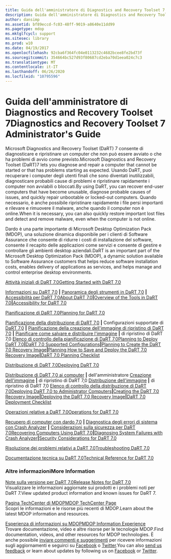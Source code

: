 ```yaml
---
title: Guida dell'amministratore di Diagnostics and Recovery Toolset 7
description: Guida dell'amministratore di Diagnostics and Recovery Toolset 7
author: dansimp
ms.assetid: bf89eccd-fc03-48ff-9019-a8640e11dd99
ms.pagetype: mdop
ms.mktglfcycl: support
ms.sitesec: library
ms.prod: w10
ms.date: 04/19/2017
ms.openlocfilehash: 92cba6f364fc04e0113232c4682bcee8fe2bd73f
ms.sourcegitcommit: 354664bc527d93f80687cd2eba70d1eea024c7c3
ms.translationtype: MT
ms.contentlocale: it-IT
ms.lasthandoff: 06/26/2020
ms.locfileid: "10795596"
---
```

# <span data-ttu-id="7e426-103">Guida dell'amministratore di Diagnostics and Recovery Toolset 7</span><span class="sxs-lookup"><span data-stu-id="7e426-103">Diagnostics and Recovery Toolset 7 Administrator's Guide</span></span>


<span data-ttu-id="7e426-104">Microsoft Diagnostics and Recovery Toolset (DaRT) 7 consente di diagnosticare e ripristinare un computer che non può essere avviato o che ha problemi di avvio come previsto.</span><span class="sxs-lookup"><span data-stu-id="7e426-104">Microsoft Diagnostics and Recovery Toolset (DaRT)7 lets you diagnose and repair a computer that cannot be started or that has problems starting as expected.</span></span> <span data-ttu-id="7e426-105">Usando DaRT, puoi recuperare i computer degli utenti finali che sono diventati inutilizzabili, diagnosticare probabili cause di problemi e ripristinare rapidamente i computer non avviabili o bloccati.</span><span class="sxs-lookup"><span data-stu-id="7e426-105">By using DaRT, you can recover end-user computers that have become unusable, diagnose probable causes of issues, and quickly repair unbootable or locked-out computers.</span></span> <span data-ttu-id="7e426-106">Quando necessario, è anche possibile ripristinare rapidamente i file persi importanti e rilevare e rimuovere il malware, anche quando il computer non è online.</span><span class="sxs-lookup"><span data-stu-id="7e426-106">When it is necessary, you can also quickly restore important lost files and detect and remove malware, even when the computer is not online.</span></span>

<span data-ttu-id="7e426-107">Dardo è una parte importante di Microsoft Desktop Optimization Pack (MDOP), una soluzione dinamica disponibile per i clienti di Software Assurance che consente di ridurre i costi di installazione del software, consente il recapito delle applicazioni come servizi e consente di gestire e controllare gli ambienti desktop aziendali.</span><span class="sxs-lookup"><span data-stu-id="7e426-107">DaRT is an important part of the Microsoft Desktop Optimization Pack (MDOP), a dynamic solution available to Software Assurance customers that helps reduce software installation costs, enables delivery of applications as services, and helps manage and control enterprise desktop environments.</span></span>

<a href="" id="getting-started-with-dart-7-0"></a>[<span data-ttu-id="7e426-108">Attività iniziali di DaRT 7.0</span><span class="sxs-lookup"><span data-stu-id="7e426-108">Getting Started with DaRT 7.0</span></span>](getting-started-with-dart-70-new-ia.md)  

<span data-ttu-id="7e426-109">[Informazioni su DaRT 7,0](about-dart-70-new-ia.md) **|** [Panoramica degli strumenti in DaRT 7,0](overview-of-the-tools-in-dart-70-new-ia.md) **|** [Accessibilità per DaRT 7,0](accessibility-for-dart-70.md)</span><span class="sxs-lookup"><span data-stu-id="7e426-109">[About DaRT 7.0](about-dart-70-new-ia.md)**|**[Overview of the Tools in DaRT 7.0](overview-of-the-tools-in-dart-70-new-ia.md)**|**[Accessibility for DaRT 7.0](accessibility-for-dart-70.md)</span></span>

<a href="" id="planning-for-dart-7-0"></a>[<span data-ttu-id="7e426-110">Pianificazione di DaRT 7.0</span><span class="sxs-lookup"><span data-stu-id="7e426-110">Planning for DaRT 7.0</span></span>](planning-for-dart-70-new-ia.md)  

<span data-ttu-id="7e426-111">[Pianificazione della distribuzione di DaRT 7,0](planning-to-deploy-dart-70.md) **|** Configurazioni supportate di [DaRT 7,0](dart-70-supported-configurations-dart-7.md) **|** [Pianificazione della creazione dell'immagine di ripristino di DaRT 7,0](planning-to-create-the-dart-70-recovery-image.md) **|** [Pianificare come salvare e distribuire l'immagine](planning-how-to-save-and-deploy-the-dart-70-recovery-image.md) **|** di ripristino di DaRT 7,0 [Elenco di controllo della pianificazione di DaRT 7,0](dart-70-planning-checklist-dart-7.md)</span><span class="sxs-lookup"><span data-stu-id="7e426-111">[Planning to Deploy DaRT 7.0](planning-to-deploy-dart-70.md)**|**[DaRT 7.0 Supported Configurations](dart-70-supported-configurations-dart-7.md)**|**[Planning to Create the DaRT 7.0 Recovery Image](planning-to-create-the-dart-70-recovery-image.md)**|**[Planning How to Save and Deploy the DaRT 7.0 Recovery Image](planning-how-to-save-and-deploy-the-dart-70-recovery-image.md)**|**[DaRT 7.0 Planning Checklist](dart-70-planning-checklist-dart-7.md)</span></span>

<a href="" id="deploying-dart-7-0"></a>[<span data-ttu-id="7e426-112">Distribuzione di DaRT 7.0</span><span class="sxs-lookup"><span data-stu-id="7e426-112">Deploying DaRT 7.0</span></span>](deploying-dart-70-new-ia.md)  

<span data-ttu-id="7e426-113">[Distribuzione di DaRT 7,0 ai computer](deploying-dart-70-to-administrator-computers-dart-7.md) **|** dell'amministratore [Creazione dell'immagine](creating-the-dart-70-recovery-image-dart-7.md) **|** di ripristino di DaRT 7,0 [Distribuzione dell'immagine](deploying-the-dart-70-recovery-image-dart-7.md) **|** di ripristino di DaRT 7,0 [Elenco di controllo della distribuzione di DaRT 7,0](dart-70-deployment-checklist-dart-7.md)</span><span class="sxs-lookup"><span data-stu-id="7e426-113">[Deploying DaRT 7.0 to Administrator Computers](deploying-dart-70-to-administrator-computers-dart-7.md)**|**[Creating the DaRT 7.0 Recovery Image](creating-the-dart-70-recovery-image-dart-7.md)**|**[Deploying the DaRT 7.0 Recovery Image](deploying-the-dart-70-recovery-image-dart-7.md)**|**[DaRT 7.0 Deployment Checklist](dart-70-deployment-checklist-dart-7.md)</span></span>

<a href="" id="operations-for-dart-7-0"></a>[<span data-ttu-id="7e426-114">Operazioni relative a DaRT 7.0</span><span class="sxs-lookup"><span data-stu-id="7e426-114">Operations for DaRT 7.0</span></span>](operations-for-dart-70-new-ia.md)  

<span data-ttu-id="7e426-115">[Recupero di computer con dardo 7,0](recovering-computers-using-dart-70-dart-7.md) **|** [Diagnostica degli errori di sistema con Crash Analyzer](diagnosing-system-failures-with-crash-analyzer--dart-7.md) **|** [Considerazioni sulla sicurezza per DaRT 7,0](security-considerations-for-dart-70-dart-7.md)</span><span class="sxs-lookup"><span data-stu-id="7e426-115">[Recovering Computers Using DaRT 7.0](recovering-computers-using-dart-70-dart-7.md)**|**[Diagnosing System Failures with Crash Analyzer](diagnosing-system-failures-with-crash-analyzer--dart-7.md)**|**[Security Considerations for DaRT 7.0](security-considerations-for-dart-70-dart-7.md)</span></span>

<a href="" id="troubleshooting-dart-7-0"></a>[<span data-ttu-id="7e426-116">Risoluzione dei problemi relativi a DaRT 7.0</span><span class="sxs-lookup"><span data-stu-id="7e426-116">Troubleshooting DaRT 7.0</span></span>](troubleshooting-dart-70-new-ia.md)  

<a href="" id="technical-reference-for-dart-7-0"></a>[<span data-ttu-id="7e426-117">Documentazione tecnica su DaRT 7.0</span><span class="sxs-lookup"><span data-stu-id="7e426-117">Technical Reference for DaRT 7.0</span></span>](technical-reference-for-dart-70-new-ia.md)  

### <span data-ttu-id="7e426-118">Altre informazioni</span><span class="sxs-lookup"><span data-stu-id="7e426-118">More Information</span></span>

<a href="" id="release-notes-for-dart-7-0"></a>[<span data-ttu-id="7e426-119">Note sulla versione per DaRT 7.0</span><span class="sxs-lookup"><span data-stu-id="7e426-119">Release Notes for DaRT 7.0</span></span>](release-notes-for-dart-70-new-ia.md)  
<span data-ttu-id="7e426-120">Visualizzare le informazioni aggiornate sui prodotti e i problemi noti per DaRT 7.</span><span class="sxs-lookup"><span data-stu-id="7e426-120">View updated product information and known issues for DaRT 7.</span></span>

<a href="" id="mdop-techcenter-page"></a>[<span data-ttu-id="7e426-121">Pagina TechCenter di MDOP</span><span class="sxs-lookup"><span data-stu-id="7e426-121">MDOP TechCenter Page</span></span>](https://go.microsoft.com/fwlink/p/?LinkId=225286)  
<span data-ttu-id="7e426-122">Scopri le informazioni e le risorse più recenti di MDOP.</span><span class="sxs-lookup"><span data-stu-id="7e426-122">Learn about the latest MDOP information and resources.</span></span>

<a href="" id="mdop-information-experience"></a>[<span data-ttu-id="7e426-123">Esperienza di informazioni su MDOP</span><span class="sxs-lookup"><span data-stu-id="7e426-123">MDOP Information Experience</span></span>](https://go.microsoft.com/fwlink/p/?LinkId=236032)  
<span data-ttu-id="7e426-124">Trovare documentazione, video e altre risorse per le tecnologie MDOP.</span><span class="sxs-lookup"><span data-stu-id="7e426-124">Find documentation, videos, and other resources for MDOP technologies.</span></span> <span data-ttu-id="7e426-125">È anche possibile [inviare commenti e suggerimenti](mailto:MDOPDocs@microsoft.com) per ricevere informazioni sugli aggiornamenti e seguirci su [Facebook](https://go.microsoft.com/fwlink/p/?LinkId=242445) o [Twitter](https://go.microsoft.com/fwlink/p/?LinkId=242447).</span><span class="sxs-lookup"><span data-stu-id="7e426-125">You can also [send us feedback](mailto:MDOPDocs@microsoft.com) or learn about updates by following us on [Facebook](https://go.microsoft.com/fwlink/p/?LinkId=242445) or [Twitter](https://go.microsoft.com/fwlink/p/?LinkId=242447).</span></span>

 

 





